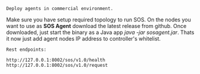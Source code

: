 `Deploy agents in commercial environment.`

Make sure you have setup required topology to run SOS. 
On the nodes you want to use as **SOS Agent** download the latest release from github.
Once downloaded, just start the binary as a Java app _java -jar sosagent.jar_.
Thats it now just add agent nodes IP address to controller's whitelist.

`Rest endpoints:`

`http://127.0.0.1:8002/sos/v1.0/health
http://127.0.0.1:8002/sos/v1.0/request`